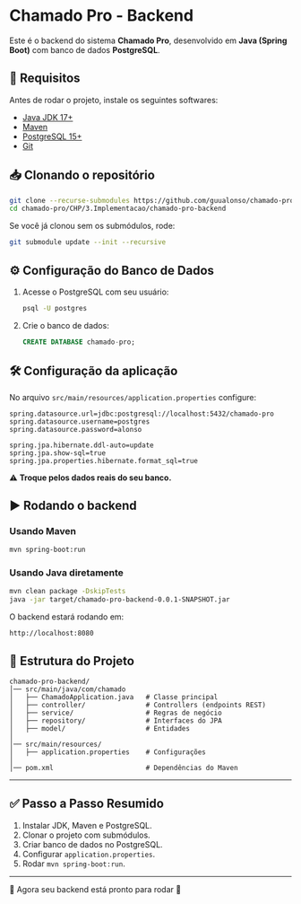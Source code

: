 # Chamado Pro - Backend

Este é o backend do sistema **Chamado Pro**, desenvolvido em **Java (Spring Boot)** com banco de dados **PostgreSQL**.

## 🚀 Requisitos

Antes de rodar o projeto, instale os seguintes softwares:

- [Java JDK 17+](https://adoptium.net/)
- [Maven](https://maven.apache.org/)
- [PostgreSQL 15+](https://www.postgresql.org/download/)
- [Git](https://git-scm.com/)

## 📥 Clonando o repositório

```bash
git clone --recurse-submodules https://github.com/guualonso/chamado-pro.git
cd chamado-pro/CHP/3.Implementacao/chamado-pro-backend
```

Se você já clonou sem os submódulos, rode:

```bash
git submodule update --init --recursive
```

## ⚙️ Configuração do Banco de Dados

1. Acesse o PostgreSQL com seu usuário:
   ```bash
   psql -U postgres
   ```

2. Crie o banco de dados:
   ```sql
   CREATE DATABASE chamado-pro;
   ```

## 🛠️ Configuração da aplicação

No arquivo `src/main/resources/application.properties` configure:

```properties
spring.datasource.url=jdbc:postgresql://localhost:5432/chamado-pro
spring.datasource.username=postgres
spring.datasource.password=alonso

spring.jpa.hibernate.ddl-auto=update
spring.jpa.show-sql=true
spring.jpa.properties.hibernate.format_sql=true
```

⚠️ **Troque pelos dados reais do seu banco.**

## ▶️ Rodando o backend

### Usando Maven
```bash
mvn spring-boot:run
```

### Usando Java diretamente
```bash
mvn clean package -DskipTests
java -jar target/chamado-pro-backend-0.0.1-SNAPSHOT.jar
```

O backend estará rodando em:

```
http://localhost:8080
```

## 📌 Estrutura do Projeto

```
chamado-pro-backend/
│── src/main/java/com/chamado
│   ├── ChamadoApplication.java   # Classe principal
│   ├── controller/               # Controllers (endpoints REST)
│   ├── service/                  # Regras de negócio
│   ├── repository/               # Interfaces do JPA
│   ├── model/                    # Entidades
│
│── src/main/resources/
│   ├── application.properties    # Configurações
│
│── pom.xml                       # Dependências do Maven
```

---

## ✅ Passo a Passo Resumido

1. Instalar JDK, Maven e PostgreSQL.  
2. Clonar o projeto com submódulos.  
3. Criar banco de dados no PostgreSQL.  
4. Configurar `application.properties`.  
5. Rodar `mvn spring-boot:run`.  

---

📌 Agora seu backend está pronto para rodar 🚀
